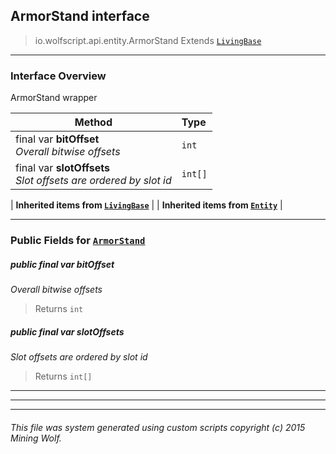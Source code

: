 ## ArmorStand __interface__

>io.wolfscript.api.entity.ArmorStand
>Extends [`LivingBase`](living/LivingBase.md)

---

### Interface Overview

ArmorStand wrapper

Method | Type   
--- | :--- 
final var __bitOffset__ <br> _Overall bitwise offsets_ | `int`
final var __slotOffsets__ <br> _Slot offsets are ordered by slot id_ | `int[]`
 |
__Inherited items from [`LivingBase`](living/LivingBase.md)__ |
 |
__Inherited items from [`Entity`](Entity.md)__ |







---


### Public Fields for [`ArmorStand`](ArmorStand.md)

##### <a id='bitoffset'></a>public final var __bitOffset__

_Overall bitwise offsets_

>Returns
>  `int`

##### <a id='slotoffsets'></a>public final var __slotOffsets__

_Slot offsets are ordered by slot id_

>Returns
>  `int[]`

---


---


---


###### This file was system generated using custom scripts copyright (c) 2015 Mining Wolf.
	


